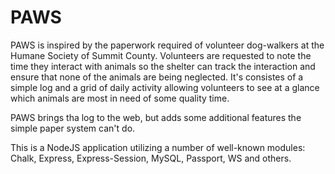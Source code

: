 PAWS
====

PAWS is inspired by the paperwork required of volunteer dog-walkers at the Humane Society of Summit County.  Volunteers are requested to note the time they interact with animals so the shelter can track the interaction and ensure that none of the animals are being neglected.  It's consistes of a simple log and a grid of daily activity allowing volunteers to see at a glance which animals are most in need of some quality time.

PAWS brings tha log to the web, but adds some additional features the simple paper system can't do.

This is a NodeJS application utilizing a number of well-known modules: Chalk, Express, Express-Session, MySQL, Passport, WS and others.

